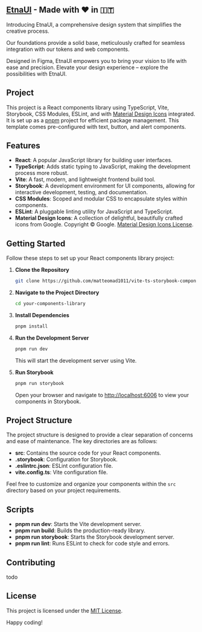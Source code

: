 ## [EtnaUI](https://etnaui.com/) - Made with ❤️ in 🇮🇹

Introducing EtnaUI, a comprehensive design system that simplifies the creative process.

Our foundations provide a solid base, meticulously crafted for seamless integration with our tokens and web components.

Designed in Figma, EtnaUI empowers you to bring your vision to life with ease and precision. Elevate your design experience – explore the possibilities with EtnaUI.

## Project

This project is a React components library using TypeScript, Vite, Storybook, CSS Modules, ESLint, and with [Material Design Icons](https://material.io/resources/icons/) integrated. It is set up as a [pnpm](https://pnpm.io/) project for efficient package management. This template comes pre-configured with text, button, and alert components.

## Features

- **React**: A popular JavaScript library for building user interfaces.
- **TypeScript**: Adds static typing to JavaScript, making the development process more robust.
- **Vite**: A fast, modern, and lightweight frontend build tool.
- **Storybook**: A development environment for UI components, allowing for interactive development, testing, and documentation.
- **CSS Modules**: Scoped and modular CSS to encapsulate styles within components.
- **ESLint**: A pluggable linting utility for JavaScript and TypeScript.
- **Material Design Icons**: A collection of delightful, beautifully crafted icons from Google. Copyright © Google. [Material Design Icons License](https://github.com/google/material-design-icons/blob/main/LICENSE).

## Getting Started

Follow these steps to set up your React components library project:

1. **Clone the Repository**

   ```bash
   git clone https://github.com/matteomad1011/vite-ts-storybook-components.git
   ```

2. **Navigate to the Project Directory**

   ```bash
   cd your-components-library
   ```

3. **Install Dependencies**

   ```bash
   pnpm install
   ```

4. **Run the Development Server**

   ```bash
   pnpm run dev
   ```

   This will start the development server using Vite.

5. **Run Storybook**

   ```bash
   pnpm run storybook
   ```

   Open your browser and navigate to [http://localhost:6006](http://localhost:6006) to view your components in Storybook.

## Project Structure

The project structure is designed to provide a clear separation of concerns and ease of maintenance. The key directories are as follows:

- **src**: Contains the source code for your React components.
- **.storybook**: Configuration for Storybook.
- **.eslintrc.json**: ESLint configuration file.
- **vite.config.ts**: Vite configuration file.

Feel free to customize and organize your components within the `src` directory based on your project requirements.

## Scripts

- **pnpm run dev**: Starts the Vite development server.
- **pnpm run build**: Builds the production-ready library.
- **pnpm run storybook**: Starts the Storybook development server.
- **pnpm run lint**: Runs ESLint to check for code style and errors.

## Contributing

todo

## License

This project is licensed under the [MIT License](https://opensource.org/license/mit).

Happy coding!

